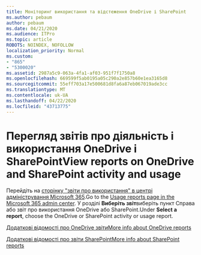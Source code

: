 ```yaml
---
title: Моніторинг використання та відстеження OneDrive і SharePoint
ms.author: pebaum
author: pebaum
ms.date: 04/21/2020
ms.audience: ITPro
ms.topic: article
ROBOTS: NOINDEX, NOFOLLOW
localization_priority: Normal
ms.custom:
- "865"
- "5300020"
ms.assetid: 2987a5c9-063a-4fa1-af03-951f7f1750a8
ms.openlocfilehash: 669599f5ab0195a05c290a2e857b60e1ea3165d8
ms.sourcegitcommit: 55eff703a17e500681d8fa6a87eb067019ade3cc
ms.translationtype: MT
ms.contentlocale: uk-UA
ms.lasthandoff: 04/22/2020
ms.locfileid: "43713775"
---
```

# <a name="view-reports-on-onedrive-and-sharepoint-activity-and-usage"></a><span data-ttu-id="c94b4-102">Перегляд звітів про діяльність і використання OneDrive і SharePoint</span><span class="sxs-lookup"><span data-stu-id="c94b4-102">View reports on OneDrive and SharePoint activity and usage</span></span>

<span data-ttu-id="c94b4-103">Перейдіть на [сторінку "звіти про використання" в центрі адміністрування Microsoft 365](https://admin.microsoft.com/AdminPortal/Home).</span><span class="sxs-lookup"><span data-stu-id="c94b4-103">Go to the [Usage reports page in the Microsoft 365 admin center](https://admin.microsoft.com/AdminPortal/Home).</span></span> <span data-ttu-id="c94b4-104">У розділі **Виберіть звіт**виберіть пункт Справа або звіт про використання OneDrive або SharePoint.</span><span class="sxs-lookup"><span data-stu-id="c94b4-104">Under **Select a report**, choose the OneDrive or SharePoint activity or usage report.</span></span>
  
[<span data-ttu-id="c94b4-105">Додаткові відомості про OneDrive звіти</span><span class="sxs-lookup"><span data-stu-id="c94b4-105">More info about OneDrive reports</span></span>](https://go.microsoft.com/fwlink/?linkid=875239)
  
[<span data-ttu-id="c94b4-106">Додаткові відомості про звіти SharePoint</span><span class="sxs-lookup"><span data-stu-id="c94b4-106">More info about SharePoint reports</span></span>](https://go.microsoft.com/fwlink/?linkid=875240)
  